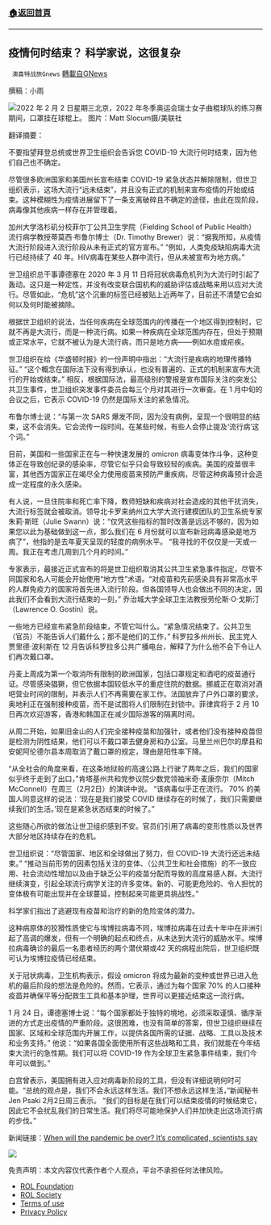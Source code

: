###  [:house:返回首頁](https://github.com/ourhimalayas/txt)
---


## 疫情何时结束？ 科学家说，这很复杂
` 澳喜特战旅Gnews` [轉載自GNews](https://gnews.org/zh-hans/1972623/)

撰稿：小雨

![](https://assets.gnews.org/wp-content/uploads/2022/02/Beijing_Olympics_Preview_72540.jpg-291e1_c0-218-5214-3258_s885x516-1.jpg)2022 年 2 月 2 日星期三北京，2022 年冬季奥运会瑞士女子曲棍球队的练习赛期间，口罩挂在球棍上。 图片：Matt Slocum摄/美联社

翻译摘要：

不要指望拜登总统或世界卫生组织会告诉您 COVID-19 大流行何时结束，因为他们自己也不确定。

尽管很多欧洲国家和美国州长宣布结束 COVID-19 紧急状态并解除限制，但世卫组织表示，这场大流行“远未结束”，并且没有正式的机制来宣布疫情的开始或结束。这种模糊性为疫情进展留下了一条支离破碎且不确定的途径，由此在现阶段，病毒像其他疾病一样存在并管理着。

加州大学洛杉矶分校菲尔丁公共卫生学院（Fielding School of Public Health）流行病学教授蒂莫西·布鲁尔博士（Dr. Timothy Brewer）说：“据我所知，从疫情大流行阶段进入流行阶段从未有正式的官方宣布。” “例如，人类免疫缺陷病毒大流行已经持续了 40 年。HIV病毒在某些人群中流行，但从未被宣布为地方病。”

世卫组织总干事谭德塞在 2020 年 3 月 11 日将冠状病毒危机列为大流行时引起了轰动。这只是一种定性，并没有改变联合国机构的威胁评估或战略来用以应对大流行。尽管如此，“危机”这个沉重的标签已经被贴上近两年了，目前还不清楚它会如何以及何时能被摘除。

根据世卫组织的说法，当任何疾病在全球范围内的传播在一个地区得到控制时，它就不再是大流行，而是一种流行病。如果一种疾病在全球范围内存在，但处于预期或正常水平，它就不被认为是大流行病，而只是地方病——例如水痘或疟疾。

世卫组织在给《华盛顿时报》的一份声明中指出：“大流行是疾病的地理传播特征。” “这个概念在国际法下没有得到承认，也没有普遍的、正式的机制来宣布大流行的开始或结束。” 相反，根据国际法，最高级别的警报是宣布国际关注的突发公共卫生事件，世卫组织突发事件委员会每三个月对其进行一次审查。在 1 月中旬的会议之后，它表示 COVID-19 仍然是国际关注的紧急情况。

布鲁尔博士说：“与第一次 SARS 爆发不同，因为没有病例，呈现一个很明显的结束，这不会消失。它会流传一段时间。在某些时候，有些人会停止提及‘流行病’这个词。”

目前，美国和一些国家正在与一种快速发展的 omicron 病毒变体作斗争，这种变体正在导致创纪录的感染率，尽管它似乎只会导致较轻的疾病。美国的疫苗很丰富，其他西方国家正在竭尽全力使用疫苗来预防严重疾病，尽管这种病毒预计会造成一定程度的永久感染。

有人说，一旦住院率和死亡率下降，教师短缺和疾病对社会造成的其他干扰消失，大流行标签就会被取消。领导北卡罗来纳州立大学大流行建模团队的卫生系统专家朱莉·斯旺（Julie Swann）说：“仅凭这些指标的暂时改善是远远不够的，因为如果您以此为基础做到这一点，那么我们在 6 月份就可以宣布新冠病毒感染是地方病了”，他指的是去年夏天呈现的轻度的病例水平。 “我寻找的不仅仅是一天或一周。我正在考虑几周到几个月的时间。”

专家表示，最接近正式宣布的将是世卫组织取消其公共卫生紧急事件指定，尽管不同国家和名人可能会开始使用“地方性”术语。“对疫苗和先前感染具有非常高水平的人群免疫力的国家将首先进入流行阶段。但各国领导人也会做出不同的决定，因此我们不会看到大流行结束的一刻，” 乔治城大学全球卫生法教授劳伦斯·O·戈斯汀（Lawrence O. Gostin）说。

一些地方已经宣布紧急阶段结束，不管它叫什么。“紧急情况结束了。公共卫生（官员）不能告诉人们戴什么；那不是他们的工作，” 科罗拉多州州长、民主党人贾里德·波利斯在 12 月告诉科罗拉多公共广播电台，解释了为什么他不会下令让人们再次戴口罩。

丹麦上周成为第一个取消所有限制的欧洲国家，包括口罩规定和酒吧的疫苗通行证。尽管感染猖獗，但它依据本国较低水平的重症住院的数据。挪威正在取消对酒吧营业时间的限制，并表示人们不再需要在家工作。法国放弃了户外口罩的要求，奥地利正在强制接种疫苗，而不是试图将人们限制在封锁中。菲律宾将于 2 月 10 日再次欢迎游客，香港和韩国正在减少国际游客的隔离时间。

从周二开始，如果旧金山的人们完全接种疫苗和加强针，或者他们没有接种疫苗但是检测为阴性结果，他们可以不戴口罩去健身房和办公室。马里兰州巴尔的摩县和安妮阿伦德尔县本周取消了戴口罩的规定，理由是阳性率下降。

“从全社会的角度来看，在这条地狱般的高速公路上行驶了两年之后，我们的国家似乎终于走到了出口，”肯塔基州共和党参议院少数党领袖米奇·麦康奈尔（Mitch McConnell）在周三（2月2日）的演讲中说。 “该病毒似乎正在流行。 70% 的美国人同意这样的说法：‘现在是我们接受 COVID 继续存在的时候了，我们只需要继续我们的生活。’现在是紧急状态结束的时候了。”

这些随心所欲的做法让世卫组织感到不安。官员们引用了病毒的变形性质以及世界大部分地区持续存在的危机。

世卫组织说：“尽管国家、地区和全球做出了努力，但 COVID-19 大流行还远未结束。” “推动当前形势的因素包括关注的变体、（公共卫生和社会措施）的不一致应用、社会流动性增加以及由于缺乏公平的疫苗分配而导致的高度易感人群。大流行继续演变，引起全球流行病学关注的许多变体。新的、可能更危险的、令人担忧的变体极有可能出现并在全球蔓延，控制起来可能更具挑战性。”

科学家们指出了逃避现有疫苗和治疗的新的危险变体的潜力。

这种病原体的狡猾性质使它与埃博拉病毒不同，埃博拉病毒在过去十年中在非洲引起了高调的爆发，但有一个明确的起点和终点，从未达到大流行的威胁水平。埃博拉病毒确诊的最后一名患者经历的两个潜伏期或42 天的病程出院后，世卫组织既可认为埃博拉疫情已经结束。

关于冠状病毒，卫生机构表示，假设 omicron 将成为最新的变种或世界已进入危机的最后阶段的想法是危险的。然而，它表示，通过为每个国家 70% 的人口接种疫苗并确保平等分配救生工具和基本护理，世界可以更接近结束这一流行病。

1 月 24 日，谭德塞博士说：“每个国家都处于独特的境地，必须采取谨慎、循序渐进的方式走出疫情的严重阶段。这很困难，也没有简单的答案，但世卫组织继续在国家、区域和全球范围内开展工作，以提供各国所需的证据、战略、工具以及技术和业务支持。” 他说：“如果各国全面使用所有这些战略和工具，我们就能在今年结束大流行的急性期。我们可以将 COVID-19 作为全球卫生紧急事件结束，我们今年可以做到。”

白宫曾表示，美国拥有进入应对病毒新阶段的工具，但没有详细说明何时可能。“总统的观点是，我们不会永远这样生活。我们不想永远这样生活，”新闻秘书 Jen Psaki 2月2日周三表示。 “我们的目标是在我们可以结束疫情的时候结束它，因此它不会扰乱我们的日常生活。我们将尽可能地保护人们并加快走出这场流行病的步伐。”

新闻链接：[When will the pandemic be over? It’s complicated, scientists say](https://www.washingtontimes.com/news/2022/feb/2/when-will-pandemic-be-over-its-complicated-scienti/)

![](https://assets.gnews.org/wp-content/uploads/2022/02/TUBIAO-X.jpg)

 

免责声明：本文内容仅代表作者个人观点，平台不承担任何法律风险。

- [ROL Foundation](https://rolfoundation.org/)
- [ROL Society](https://rolsociety.org/)
- [Terms of use](https://gnews.org/terms-of-use-3/)
- [Privacy Policy](https://gnews.org/privacy-policy/)
